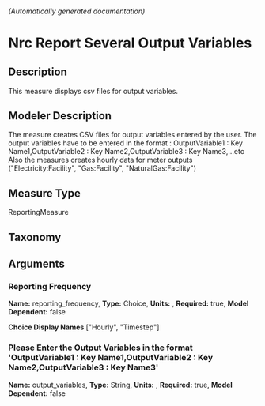 

###### (Automatically generated documentation)

# Nrc Report Several Output Variables

## Description
This measure displays csv files for output variables.

## Modeler Description
The measure creates CSV files for output variables entered by the user. The output variables have to be entered in the format :
    OutputVariable1 : Key Name1,OutputVariable2 : Key Name2,OutputVariable3 : Key Name3,...etc
    Also the measures creates hourly data for meter outputs ("Electricity:Facility", "Gas:Facility", "NaturalGas:Facility")

## Measure Type
ReportingMeasure

## Taxonomy


## Arguments


### Reporting Frequency

**Name:** reporting_frequency,
**Type:** Choice,
**Units:** ,
**Required:** true,
**Model Dependent:** false

**Choice Display Names** ["Hourly", "Timestep"]


### Please Enter the Output Variables in the format 'OutputVariable1 : Key Name1,OutputVariable2 : Key Name2,OutputVariable3 : Key Name3'   

**Name:** output_variables,
**Type:** String,
**Units:** ,
**Required:** true,
**Model Dependent:** false






